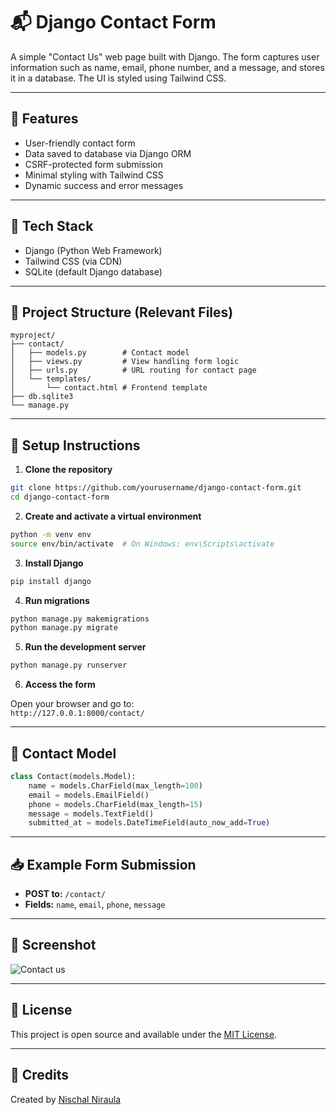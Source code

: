 
# 📬 Django Contact Form

A simple "Contact Us" web page built with Django. The form captures user information such as name, email, phone number, and a message, and stores it in a database. The UI is styled using Tailwind CSS.

---

## 🚀 Features

- User-friendly contact form
- Data saved to database via Django ORM
- CSRF-protected form submission
- Minimal styling with Tailwind CSS
- Dynamic success and error messages

---

## 🧱 Tech Stack

- Django (Python Web Framework)
- Tailwind CSS (via CDN)
- SQLite (default Django database)

---

## 📁 Project Structure (Relevant Files)

```
myproject/
├── contact/
│   ├── models.py        # Contact model
│   ├── views.py         # View handling form logic
│   ├── urls.py          # URL routing for contact page
│   └── templates/
│       └── contact.html # Frontend template
├── db.sqlite3
└── manage.py
```

---

## 🔧 Setup Instructions

1. **Clone the repository**

```bash
git clone https://github.com/yourusername/django-contact-form.git
cd django-contact-form
```

2. **Create and activate a virtual environment**

```bash
python -m venv env
source env/bin/activate  # On Windows: env\Scripts\activate
```

3. **Install Django**

```bash
pip install django
```

4. **Run migrations**

```bash
python manage.py makemigrations
python manage.py migrate
```

5. **Run the development server**

```bash
python manage.py runserver
```

6. **Access the form**

Open your browser and go to:  
`http://127.0.0.1:8000/contact/`

---

## 📌 Contact Model

```python
class Contact(models.Model):
    name = models.CharField(max_length=100)
    email = models.EmailField()
    phone = models.CharField(max_length=15)
    message = models.TextField()
    submitted_at = models.DateTimeField(auto_now_add=True)
```

---

## 📥 Example Form Submission

- **POST to:** `/contact/`
- **Fields:** `name`, `email`, `phone`, `message`

---

## 📸 Screenshot
![Contact us](https://github.com/user-attachments/assets/b140f58d-e999-497a-8c44-fb17ef20653b)



---



## 📝 License

This project is open source and available under the [MIT License](LICENSE).

---

## 🙌 Credits

Created by [Nischal Niraula](https://github.com/yourusername)

